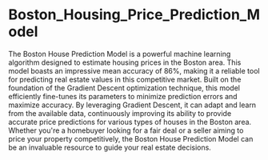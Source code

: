 # Boston_Housing_Price_Prediction_Model
The Boston House Prediction Model is a powerful machine learning algorithm designed to estimate housing prices in the Boston area. This model boasts an impressive mean accuracy of 86%, making it a reliable tool for predicting real estate values in this competitive market. Built on the foundation of the Gradient Descent optimization technique, this model efficiently fine-tunes its parameters to minimize prediction errors and maximize accuracy. By leveraging Gradient Descent, it can adapt and learn from the available data, continuously improving its ability to provide accurate price predictions for various types of houses in the Boston area. Whether you're a homebuyer looking for a fair deal or a seller aiming to price your property competitively, the Boston House Prediction Model can be an invaluable resource to guide your real estate decisions.
